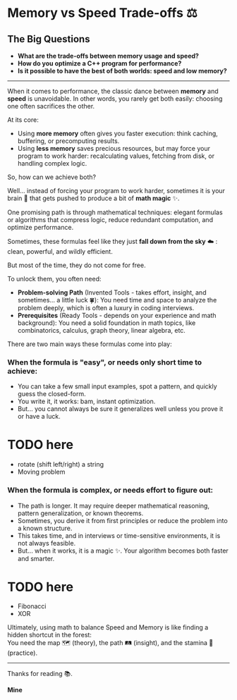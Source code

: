 # Memory vs Speed Trade-offs ⚖️

## The Big Questions

- **What are the trade-offs between memory usage and speed?**  
- **How do you optimize a C++ program for performance?**  
- **Is it possible to have the best of both worlds: speed and low memory?**

---

When it comes to performance, the classic dance between **memory** and **speed** is unavoidable. In other words, you rarely get both easily: choosing one often sacrifices the other.

At its core:

- Using **more memory** often gives you faster execution: think caching, buffering, or precomputing results.
- Using **less memory** saves precious resources, but may force your program to work harder: recalculating values, fetching from disk, or handling complex logic.

So, how can we achieve both?

Well… instead of forcing your program to work harder, sometimes it is your brain 🧠 that gets pushed to produce a bit of **math magic** ✨.
  
One promising path is through mathematical techniques: elegant formulas or algorithms that compress logic, reduce redundant computation, and optimize performance.

Sometimes, these formulas feel like they just **fall down from the sky** ☁️ : clean, powerful, and wildly efficient.

But most of the time, they do not come for free.

To unlock them, you often need:
- **Problem-solving Path** (Invented Tools - takes effort, insight, and sometimes... a little luck 🍀): You need time and space to analyze the problem deeply, which is often a luxury in coding interviews.
- **Prerequisites** (Ready Tools - depends on your experience and math background): You need a solid foundation in math topics, like combinatorics, calculus, graph theory, linear algebra, etc.

There are two main ways these formulas come into play:

### When the formula is "easy", or needs only short time to achieve:
- You can take a few small input examples, spot a pattern, and quickly guess the closed-form.
- You write it, it works: bam, instant optimization.  
- But… you cannot always be sure it generalizes well unless you prove it or have a luck.

# TODO here
- rotate (shift left/right) a string
- Moving problem


### When the formula is complex, or needs effort to figure out:
- The path is longer. It may require deeper mathematical reasoning, pattern generalization, or known theorems.
- Sometimes, you derive it from first principles or reduce the problem into a known structure.
- This takes time, and in interviews or time-sensitive environments, it is not always feasible.
- But... when it works, it is a magic ✨. Your algorithm becomes both faster and smarter.

# TODO here
- Fibonacci
- XOR

Ultimately, using math to balance Speed and Memory is like finding a hidden shortcut in the forest:  
You need the map 🗺️ (theory), the path 🛤️ (insight), and the stamina 💪 (practice).

---
Thanks for reading 📚.

**Mine**
